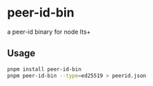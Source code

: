 # peer-id-bin

a peer-id binary for node lts+

## Usage

```sh
pnpm install peer-id-bin
pnpm peer-id-bin --type=ed25519 > peerid.json
```
